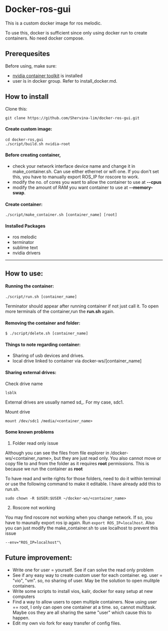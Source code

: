 # Docker-ros-gui

This is a custom docker image for ros melodic. 

To use this, docker is sufficient since only using docker run to create containers. No need docker compose.

## Prerequesites

Before using, make sure:

- [nvidia container toolkit](https://docs.nvidia.com/datacenter/cloud-native/container-toolkit/install-guide.html#docker) is installed
- user is in docker group. Refer to install_docker.md.

## How to install

Clone this:

	git clone https://github.com/Shervina-lim/docker-ros-gui.git

#### Create custom image:	

	cd docker-ros,gui	
	./script/build.sh nvidia-root


#### Before creating container, 

- check your network interface device name and change it in make_container.sh. Can use either ethernet or wifi one. If you don't set this, you have to manually export ROS_IP for roscore to work. 
- modify the no. of cores you want to allow the container to use at **--cpus**
- modify the amount of RAM you want container to use at **--memory-swap**.

#### Create container:

	./script/make_container.sh [container_name] [root]

#### Installed Packages 

- ros melodic
- terminator
- sublime text
- nvidia drivers 

---

## How to use:

#### Running the container:

	./script/run.sh [container_name]

Terminator should appear after running container if not just call it. To open more terminals of the container,run the **run.sh** again.

#### Removing the container and folder:

	$ ./script/delete.sh [container_name]

#### Things to note regarding container:

- Sharing of usb devices and drives.
- local drive linked to container via docker-ws/[container_name]

#### Sharing external drives:

Check drive name 

	lsblk 

External drives are usually named sd_. For my case, sdc1.

Mount drive

	mount /dev/sdc1 /media/<container_name>

#### Some known problems

1. Folder read only issue

Although you can see the files from file explorer in /docker-ws/<container_name>, but they are just read only. You also cannot move or copy file to and from the folder as it requires **root** permissions. This is because we run the container as **root**

To have read and write rights for those folders, need to do it within terminal or use the following command to make it editable. I have already add this to run.sh.

	sudo chown -R $USER:$USER ~/docker-ws/<container_name>

2. Roscore not working

You may find roscore not working when you change network. If so, you have to maunally export ros ip again. Run ```export ROS_IP=localhost```. Also you can just modify the make_container.sh to use localhost to prevent this issue 

	--env="ROS_IP=localhost"\


## Future improvement:

- Write one for user = yourself. See if can solve the read only problem
- See if any easy way to create custom user for each container. eg. user = "vio", "vm". so, no sharing of user. May be the solution to open mulitple containers. 
- Write some scripts to install vios, kalir, docker for easy setup at new computers
- Find a way to allow users to open multiple containers. Now using user == root, I only can open one container at a time. so, cannot multitask. Maybe cos they are all sharing the same "user" which cause this to happen.
- Edit my own vio fork for easy transfer of config files.
